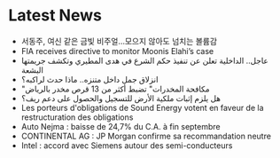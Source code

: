 # Latest News
-  서동주, 여신 같은 금빛 비주얼…모으지 않아도 넘치는 볼륨감
-  FIA receives directive to monitor Moonis Elahi’s case
-  عاجل.. الداخلية تعلن عن تنفيذ حكم الشرع في هدى المطيري وتكشف جريمتها البشعة
-  انزلاق جمل داخل متنزه.. ماذا حدث لراكبه؟
-  "مكافحة المخدرات" تضبط أكثر من 13 قرص مخدر بالرياض
-  هل يلزم إثبات ملكية الأرض للتسجيل والحصول على دعم ريف؟
-  Les porteurs d'obligations de Sound Energy votent en faveur de la restructuration des obligations
-  Auto Nejma : baisse de 24,7% du C.A. à fin septembre
-  CONTINENTAL AG : JP Morgan confirme sa recommandation neutre
-  Intel : accord avec Siemens autour des semi-conducteurs
